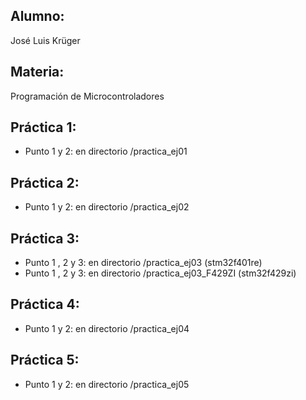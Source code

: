 ## Alumno:
José Luis Krüger
## Materia:
Programación de Microcontroladores
## Práctica 1:
* Punto 1 y 2: en directorio /practica_ej01
## Práctica 2:
* Punto 1 y 2: en directorio /practica_ej02
## Práctica 3:
* Punto 1 , 2 y 3: en directorio /practica_ej03 (stm32f401re)
* Punto 1 , 2 y 3: en directorio /practica_ej03_F429ZI (stm32f429zi)
## Práctica 4:
* Punto 1 y 2: en directorio /practica_ej04
## Práctica 5:
* Punto 1 y 2: en directorio /practica_ej05
